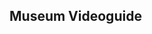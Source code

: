 ## Museum Videoguide

[comment]: <> ([Demo]&#40;&#41;)

[comment]: <> (![preview]&#40;preview.png&#41;)
